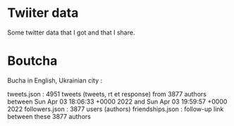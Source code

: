 # Twiiter data

Some twitter data that I got and that I share.

# Boutcha

Bucha in English, Ukrainian city :

tweets.json : 4951 tweets (tweets, rt et response) from 3877 authors between Sun Apr 03 18:06:33 +0000 2022 and Sun Apr 03 19:59:57 +0000 2022
followers.json : 3877 users (authors)
friendships.json : follow-up link between these 3877 authors

